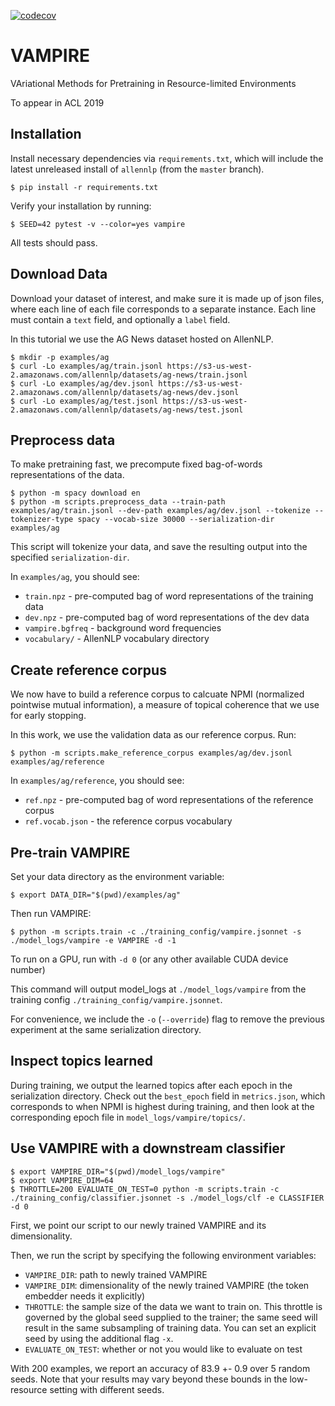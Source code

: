 [![codecov](https://codecov.io/gh/allenai/vae/branch/master/graph/badge.svg?token=NOriF2Rm8p)](https://codecov.io/gh/allenai/vae)

# VAMPIRE

VAriational Methods for Pretraining in Resource-limited Environments

To appear in ACL 2019

## Installation

Install necessary dependencies via `requirements.txt`, which will include the latest unreleased install of `allennlp` (from the `master` branch).

```
$ pip install -r requirements.txt
```

Verify your installation by running: 

```
$ SEED=42 pytest -v --color=yes vampire
```

All tests should pass.

## Download Data

Download your dataset of interest, and make sure it is made up of json files, where each line of each file corresponds to a separate instance. Each line must contain a `text` field, and optionally a `label` field. 

In this tutorial we use the AG News dataset hosted on AllenNLP.

```
$ mkdir -p examples/ag
$ curl -Lo examples/ag/train.jsonl https://s3-us-west-2.amazonaws.com/allennlp/datasets/ag-news/train.jsonl
$ curl -Lo examples/ag/dev.jsonl https://s3-us-west-2.amazonaws.com/allennlp/datasets/ag-news/dev.jsonl
$ curl -Lo examples/ag/test.jsonl https://s3-us-west-2.amazonaws.com/allennlp/datasets/ag-news/test.jsonl
```

## Preprocess data

To make pretraining fast, we precompute fixed bag-of-words representations of the data. 

```
$ python -m spacy download en
$ python -m scripts.preprocess_data --train-path examples/ag/train.jsonl --dev-path examples/ag/dev.jsonl --tokenize --tokenizer-type spacy --vocab-size 30000 --serialization-dir examples/ag
```

This script will tokenize your data, and save the resulting output into the specified `serialization-dir`.

In `examples/ag`, you should see:

* `train.npz` - pre-computed bag of word representations of the training data
* `dev.npz` - pre-computed bag of word representations of the dev data
* `vampire.bgfreq` - background word frequencies
* `vocabulary/` - AllenNLP vocabulary directory

## Create reference corpus

We now have to build a reference corpus to calcuate NPMI (normalized pointwise mutual information), a measure of topical coherence that we use for early stopping.

In this work, we use the validation data as our reference corpus. Run:

```
$ python -m scripts.make_reference_corpus examples/ag/dev.jsonl examples/ag/reference
```

In `examples/ag/reference`, you should see:

* `ref.npz` - pre-computed bag of word representations of the reference corpus
* `ref.vocab.json` - the reference corpus vocabulary


## Pre-train VAMPIRE

Set your data directory as the environment variable:

```
$ export DATA_DIR="$(pwd)/examples/ag"
```

Then run VAMPIRE:

```
$ python -m scripts.train -c ./training_config/vampire.jsonnet -s ./model_logs/vampire -e VAMPIRE -d -1
```

To run on a GPU, run with `-d 0` (or any other available CUDA device number)

This command will output model_logs at `./model_logs/vampire` from the training config `./training_config/vampire.jsonnet`. 

For convenience, we include the `-o` (`--override`) flag to remove the previous experiment at the same serialization directory.


## Inspect topics learned

During training, we output the learned topics after each epoch in the serialization directory. Check out the `best_epoch` field in `metrics.json`, which corresponds to when NPMI is highest during training, and then look at the corresponding epoch file in `model_logs/vampire/topics/`.

## Use VAMPIRE with a downstream classifier

```
$ export VAMPIRE_DIR="$(pwd)/model_logs/vampire"
$ export VAMPIRE_DIM=64
$ THROTTLE=200 EVALUATE_ON_TEST=0 python -m scripts.train -c ./training_config/classifier.jsonnet -s ./model_logs/clf -e CLASSIFIER -d 0
```

First, we point our script to our newly trained VAMPIRE and its dimensionality.

Then, we run the script by specifying the following environment variables:
* `VAMPIRE_DIR`: path to newly trained VAMPIRE
* `VAMPIRE_DIM`: dimensionality of the newly trained VAMPIRE (the token embedder needs it explicitly)
* `THROTTLE`: the sample size of the data we want to train on. This throttle is governed by the global seed supplied to the trainer; the same seed will result in the same subsampling of training data. You can set an explicit seed by using the additional flag `-x`.
* `EVALUATE_ON_TEST`: whether or not you would like to evaluate on test

With 200 examples, we report an accuracy of 83.9 +- 0.9 over 5 random seeds. Note that your results may vary beyond these bounds in the low-resource setting with different seeds.
